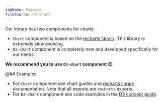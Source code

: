 ```yaml
---
tabName: Example
fileSource: d3-chart
---
```


Our library has two components for charts:

- `Chart` component is based on the [recharts library](http://recharts.org). This library is extremely slow evolving.
- `D3-chart` component is completely new and developed specifically for our needs.

**We recommend you to use `D3-chart` component 😉**

@## Examples

- For `Chart` component see chart guides and [recharts library](http://recharts.org) documentation. Note that all exports are `recharts` exports.
- For `D3-chart` component see code examples in the [D3 concept guide](/data-display/d3-chart/).
